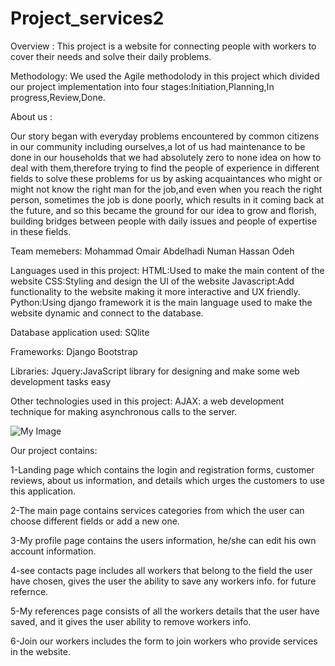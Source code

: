 # Project_services2

Overview :
This project is a website for connecting people with workers to cover their needs and solve their daily problems.

Methodology:
We used the Agile methodolody in this project which divided our project implementation into four stages:Initiation,Planning,In progress,Review,Done.


About us :

Our story began with everyday problems encountered by common citizens in our community including ourselves,a lot of us had maintenance to be done in our households that we had absolutely zero to none idea on how to deal with them,therefore trying to find the people of experience in different fields to solve these problems for us by asking acquaintances who might or might not know the right man for the job,and even when you reach the right person, sometimes the job is done poorly, which results in it coming back at the future, and so this became the ground for our idea to grow and florish, building bridges between people with daily issues and people of expertise in these fields.

Team memebers:
Mohammad Omair
Abdelhadi Numan
Hassan Odeh


Languages used in this project:
HTML:Used to make the main content of the website
CSS:Styling and design the UI of the website
Javascript:Add functionality to the website making it more interactive and UX friendly.
Python:Using django framework it is the main language used to make the website dynamic and connect to the database.

Database application used:
SQlite

Frameworks:
Django
Bootstrap


Libraries:
Jquery:JavaScript library for designing and make some web development tasks easy


Other technologies used in this project:
AJAX: a web development technique for making asynchronous calls to the server.

![My Image](github_pic.PNG)


Our project contains:

1-Landing page which contains the login and registration forms, customer reviews, about us information, and details which urges the customers to use this application.

2-The main page contains services categories from which the user can choose different fields or add a new one.

3-My profile page contains the users information, he/she can edit his own account information.

4-see contacts page includes all workers that belong to the field the user have chosen, gives the user the ability to save any workers info. for future refernce.

5-My references page consists of all the workers details that the user have saved, and it gives the user ability to remove workers info.

6-Join our workers includes the form to join workers who provide services in the website.

